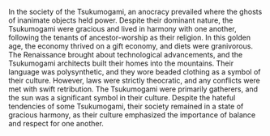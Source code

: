 In the society of the Tsukumogami, an anocracy prevailed where the ghosts of inanimate objects held power. Despite their dominant nature, the Tsukumogami were gracious and lived in harmony with one another, following the tenants of ancestor-worship as their religion. In this golden age, the economy thrived on a gift economy, and diets were granivorous. The Renaissance brought about technological advancements, and the Tsukumogami architects built their homes into the mountains. Their language was polysynthetic, and they wore beaded clothing as a symbol of their culture. However, laws were strictly theocratic, and any conflicts were met with swift retribution. The Tsukumogami were primarily gatherers, and the sun was a significant symbol in their culture. Despite the hateful tendencies of some Tsukumogami, their society remained in a state of gracious harmony, as their culture emphasized the importance of balance and respect for one another.